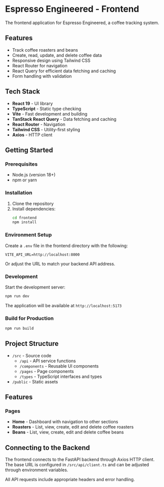 # Espresso Engineered - Frontend

The frontend application for Espresso Engineered, a coffee tracking system.

## Features

- Track coffee roasters and beans
- Create, read, update, and delete coffee data
- Responsive design using Tailwind CSS
- React Router for navigation
- React Query for efficient data fetching and caching
- Form handling with validation

## Tech Stack

- **React 19** - UI library
- **TypeScript** - Static type checking
- **Vite** - Fast development and building
- **TanStack React Query** - Data fetching and caching
- **React Router** - Navigation
- **Tailwind CSS** - Utility-first styling
- **Axios** - HTTP client

## Getting Started

### Prerequisites

- Node.js (version 18+)
- npm or yarn

### Installation

1. Clone the repository
2. Install dependencies:
   ```bash
   cd frontend
   npm install
   ```

### Environment Setup

Create a `.env` file in the frontend directory with the following:

```
VITE_API_URL=http://localhost:8000
```

Or adjust the URL to match your backend API address.

### Development

Start the development server:

```bash
npm run dev
```

The application will be available at `http://localhost:5173`

### Build for Production

```bash
npm run build
```

## Project Structure

- `/src` - Source code
  - `/api` - API service functions
  - `/components` - Reusable UI components
  - `/pages` - Page components
  - `/types` - TypeScript interfaces and types
- `/public` - Static assets

## Features

### Pages

- **Home** - Dashboard with navigation to other sections
- **Roasters** - List, view, create, edit and delete coffee roasters
- **Beans** - List, view, create, edit and delete coffee beans

## Connecting to the Backend

The frontend connects to the FastAPI backend through Axios HTTP client. The base URL is configured in `/src/api/client.ts` and can be adjusted through environment variables.

All API requests include appropriate headers and error handling.
